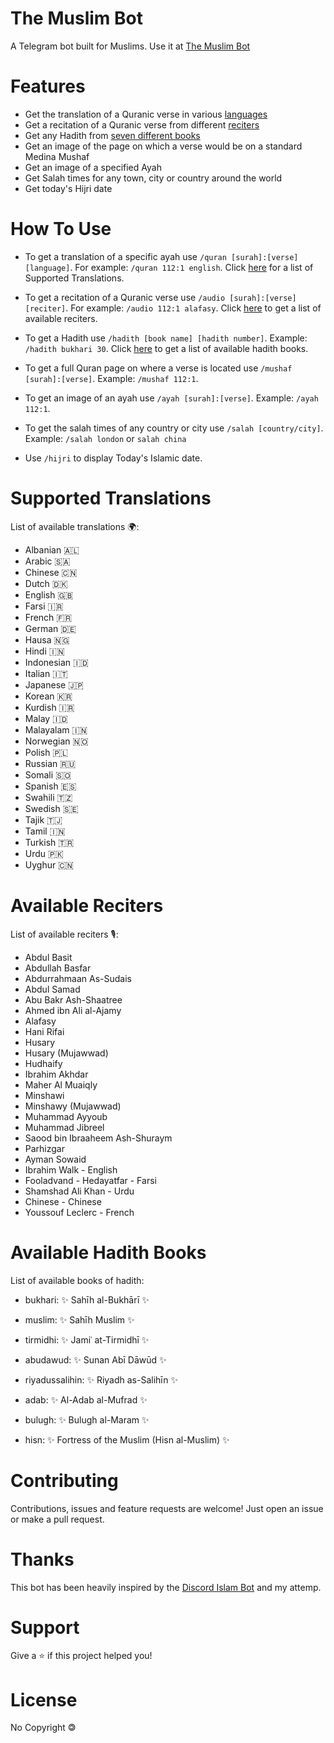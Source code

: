 # The Muslim Bot

A Telegram bot built for Muslims. Use it at [The Muslim Bot](http://t.me/themuslimbot)

# Features

 - Get the translation of a Quranic verse in various [languages](#supported-translations)
 - Get a recitation of a Quranic verse from different [reciters](#available-reciters)
 - Get any Hadith from [seven different books](#available-hadith-books)
 - Get an image of the page on which a verse would be on a standard Medina Mushaf
 - Get an image of a specified Ayah
 - Get Salah times for any town, city or country around the world
 - Get today's Hijri date

# How To Use

 - To get a translation of a specific ayah use `/quran [surah]:[verse] [language]`. For example: `/quran 112:1 english`. Click [here](#supported-translations) for a list of Supported Translations.
 
 - To get a recitation of a Quranic verse use `/audio [surah]:[verse] [reciter]`. For example: `/audio 112:1 alafasy`. Click [here](#available-reciters) to get a list of available reciters.
 
 - To get a Hadith use `/hadith [book name] [hadith number]`. Example: `/hadith bukhari 30`. Click [here](#available-hadith-books) to get a list of available hadith books.
 
 - To get a full Quran page on where a verse is located use `/mushaf [surah]:[verse]`. Example: `/mushaf 112:1`.
 
 - To get an image of an ayah use `/ayah [surah]:[verse]`. Example: `/ayah 112:1`.
 
 - To get the salah times of any country or city use `/salah [country/city]`. Example: `/salah london` or `salah china`
 
 - Use `/hijri` to display Today's Islamic date.
 
# Supported Translations

 List of available translations 🌍:

   - Albanian  🇦🇱
   - Arabic  🇸🇦
   - Chinese  🇨🇳
   - Dutch  🇩🇰
   - English  🇬🇧
   - Farsi  🇮🇷
   - French  🇫🇷
   - German  🇩🇪
   - Hausa  🇳🇬
   - Hindi  🇮🇳
   - Indonesian  🇮🇩
   - Italian  🇮🇹
   - Japanese  🇯🇵
   - Korean  🇰🇷
   - Kurdish  🇮🇷
   - Malay  🇮🇩
   - Malayalam  🇮🇳
   - Norwegian  🇳🇴
   - Polish  🇵🇱
   - Russian  🇷🇺
   - Somali  🇸🇴
   - Spanish  🇪🇸
   - Swahili  🇹🇿
   - Swedish  🇸🇪
   - Tajik  🇹🇯
   - Tamil  🇮🇳
   - Turkish  🇹🇷
   - Urdu  🇵🇰
   - Uyghur  🇨🇳

# Available Reciters

List of available reciters 🎙️:
                       
   - Abdul Basit
   - Abdullah Basfar
   - Abdurrahmaan As-Sudais
   - Abdul Samad
   - Abu Bakr Ash-Shaatree
   - Ahmed ibn Ali al-Ajamy
   - Alafasy
   - Hani Rifai
   - Husary
   - Husary (Mujawwad)
   - Hudhaify
   - Ibrahim Akhdar
   - Maher Al Muaiqly
   - Minshawi
   - Minshawy (Mujawwad)
   - Muhammad Ayyoub
   - Muhammad Jibreel
   - Saood bin Ibraaheem Ash-Shuraym
   - Parhizgar
   - Ayman Sowaid
   - Ibrahim Walk - English
   - Fooladvand - Hedayatfar - Farsi
   - Shamshad Ali Khan - Urdu
   - Chinese - Chinese
   - Youssouf Leclerc - French

# Available Hadith Books

 List of available books of hadith:

   - bukhari: ✨ Sahīh al-Bukhārī ✨

   - muslim: ✨ Sahīh Muslim ✨

   - tirmidhi: ✨ Jamiʿ at-Tirmidhī ✨

   - abudawud: ✨ Sunan Abī Dāwūd ✨

   - riyadussalihin: ✨ Riyadh as-Salihīn ✨

   - adab: ✨ Al-Adab al-Mufrad ✨

   - bulugh: ✨ Bulugh al-Maram ✨

   - hisn: ✨ Fortress of the Muslim (Hisn al-Muslim) ✨
 
# Contributing

Contributions, issues and feature requests are welcome! Just open an issue or make a pull request.

# Thanks

This bot has been heavily inspired by the [Discord Islam Bot](https://github.com/galacticwarrior9/IslamBot) and my attemp.

# Support

Give a ⭐️ if this project helped you!

# License

No Copyright 🄯
